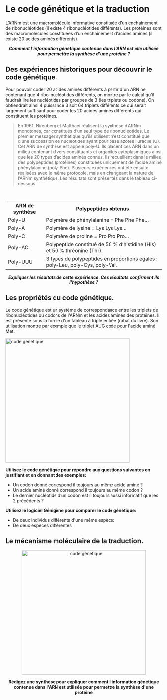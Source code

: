 # Le code génétique et la traduction

L’ARNm est une macromolécule informative constituée d’un enchaînement de ribonucléotides (il existe 4 ribonucléotides différents). Les protéines sont des macromolécules constituées d’un enchaînement d’acides amines (il existe 20 acides aminés différents)

***<p align="center">Comment l'information génétique contenue dans l'ARN est elle utilisée pour permettre la synthèse d'une protéine ?</p>***

## Des expériences historiques pour découvrir le code génétique.

Pour pouvoir coder 20 acides aminés différents à partir d'un ARN ne contenant que 4 ribo-nucléotides différents, on montre par le calcul qu'il faudrait lire les nucléotides par groupes de 3 (les triplets ou codons). On obtiendrait ainsi 4 puissance 3 soit 64 triplets différents ce qui serait largement suffisant pour coder les 20 acides aminés différents qui constituent les protéines.


>En 1961, Nirenberg et Matthaei réalisent la synthèse d’ARNm monotones, car constitués d’un seul type de ribonucléotides. Le premier messager synthétique qu’ils utilisent n’est constitué que d’une succession de nucléotides ayant pour base azotée l’uracile (U). Cet ARN de synthèse est appelé poly-U. Ils placent ces ARN dans un milieu contenant divers constituants et organites cytoplasmiques ainsi que les 20 types d’acides aminés connus. Ils recueillent dans le milieu des polypeptides (protéines) constituées uniquement de l’acide aminé phénylalanine (poly-Phe).
Plusieurs expériences ont été ensuite réalisées avec le même protocole, mais en changeant la nature de l’ARNm synthétique. Les résultats sont présentés dans le tableau ci-dessous 

<p><br></p>
<div align="center">

<table>
<tr><th>ARN de synthèse</th><th>Polypeptides obtenus</th></tr>
<tr><td>Poly-U</td><td>Polymère de phénylalanine = Phe Phe Phe…</td></tr>
<tr><td>Poly-A</td><td>Polymère de lysine = Lys Lys Lys…</td></tr>
<tr><td>Poly-C</td><td>Polymère de proline = Pro Pro Pro…</td></tr>
<tr><td>Poly-AC</td><td>Polypeptide constitué de 50 % d’histidine (His) et 50 % thréonine (Thr).</td></tr>
<tr><td>Poly-UUU</td><td>3 types de polypeptides en proportions égales : poly-Leu, poly-Cys, poly-Val.</td></tr>
</table>

</div>

***<p align="center">Expliquer les résultats de cette expérience. Ces résultats confirment ils l'hypothèse ?</p>***


## Les propriétés du code génétique.

Le code génétique est un système de correspondance entre les triplets de ribonucléotides ou codons de l'ARNm et les acides aminés des protéines. Il est présenté sous la forme d'un tableau à triple entrée (rabat du livre). Son utilisation montre par exemple que le triplet AUG code pour l'acide aminé Met.

<a href="https://upload.wikimedia.org/wikipedia/commons/thumb/4/4c/SVT_CodeGenetique.svg/307px-SVT_CodeGenetique.svg.png"><img src="https://upload.wikimedia.org/wikipedia/commons/thumb/4/4c/SVT_CodeGenetique.svg/307px-SVT_CodeGenetique.svg.png" alt="code génétique" width=400></a>


**Utilisez le code génétique  pour répondre aux questions suivantes en justifiant et en donnant des exemples:**

- Un codon donné correspond il toujours au même acide aminé ?
- Un acide aminé donné correspond il toujours au même codon ?
- Le dernier nucléotide d’un codon est il toujours aussi informatif que les 2 précédents ?

**Utilisez le logiciel Génigène pour comparer le code génétique:**

- De deux individus différents d'une même espèce:
- De deux espèces différentes

## Le mécanisme moléculaire de la traduction.

<div align="center">
<a href="https://ipfs.io/ipfs/Qme8p88uE2VjcEa8vV8ptnvDEkA3tyqxfTeB8ZVWsGpxWK"><img src="https://ipfs.io/ipfs/Qme8p88uE2VjcEa8vV8ptnvDEkA3tyqxfTeB8ZVWsGpxWK" alt="code génétique" width=400></a>
</div>

**<p align="center">Rédigez une synthèse pour expliquer comment l'information génétique contenue dans l'ARN est utilisée pour permettre la synthèse d'une protéine</p>**
